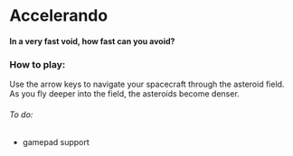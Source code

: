 # Accelerando
#### In a very fast void, how fast can you avoid?

### How to play:
Use the arrow keys to navigate your spacecraft through the asteroid field. As you fly deeper into the field, the asteroids become denser.

###### To do:
* gamepad support
